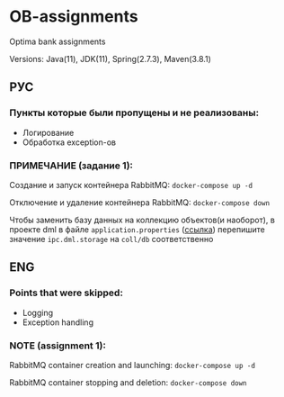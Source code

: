 # OB-assignments
Optima bank assignments

Versions: Java(11), JDK(11), Spring(2.7.3), Maven(3.8.1)

## РУС

### Пункты которые были пропущены и не реализованы:
- Логирование
- Обработка exception-ов

### ПРИМЕЧАНИЕ (задание 1):
Создание и запуск контейнера RabbitMQ: ``` docker-compose up -d ```

Отключение и удаление контейнера RabbitMQ: ``` docker-compose down ``` 

Чтобы заменить базу данных на коллекцию объектов(и наоборот), в проекте dml в файле ``` application.properties ``` ([ссылка](https://github.com/umarbaev-S/OB-assignments/blob/main/interproc-communication/interproc-communication-dml/src/main/resources/application.properties)) перепишите значение ``` ipc.dml.storage ``` на ``` coll/db ``` соответственно

## ENG

### Points that were skipped:
- Logging
- Exception handling

### NOTE (assignment 1):
RabbitMQ container creation and launching: ``` docker-compose up -d ```

RabbitMQ container stopping and deletion: ``` docker-compose down ``` 
